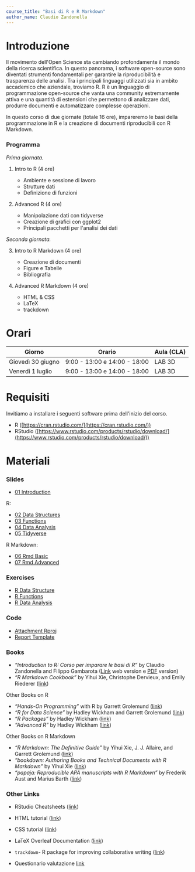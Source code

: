 ```yaml
---
course_title: "Basi di R e R Markdown"
author_name: Claudio Zandonella
---
```


# Introduzione

Il movimento dell'Open Science sta cambiando profondamente il mondo della ricerca scientifica. In questo panorama, i software open-source sono diventati strumenti fondamentali per garantire la riproducibilità e trasparenza delle analisi. Tra i principali linguaggi utilizzati sia in ambito accademico che aziendale, troviamo R. R è un linguaggio di programmazione open-source che vanta una community estremamente attiva e una quantità di estensioni che permettono di analizzare dati, produrre documenti e automatizzare complesse operazioni.

In questo corso di due giornate (totale 16 ore), impareremo le basi della programmazione in R e la creazione di documenti riproducibili con R Markdown. 

### Programma

*Prima giornata.* 

1. Intro to R (4 ore)
    - Ambiente e sessione di lavoro
    - Strutture dati
    - Definizione di funzioni

2. Advanced R (4 ore)
    - Manipolazione dati con tidyverse
    - Creazione di grafici con ggplot2
    - Principali pacchetti per l'analisi dei dati

*Seconda giornata.* 

3. Intro to R Markdown (4 ore)
    - Creazione di documenti
    - Figure e Tabelle
    - Bibliografia

4. Advanced R Markdown (4 ore)
    - HTML & CSS
    - LaTeX
    - trackdown

# Orari


| Giorno | Orario | Aula (CLA)|
|-------|------|-----|
| Giovedì 30 giugno | 9:00 - 13:00 e 14:00 - 18:00 | LAB 3D  |
| Venerdì 1 luglio  | 9:00 - 13:00 e 14:00 - 18:00 | LAB 3D  |


# Requisiti

Invitiamo a installare i seguenti software prima dell'inizio del corso.

- R ([https://cran.rstudio.com/](https://cran.rstudio.com/))
- RStudio ([https://www.rstudio.com/products/rstudio/download/](https://www.rstudio.com/products/rstudio/download/))

# Materiali

### Slides

- [01 Introduction](files/slides/01-intro.html)

R:

- [02 Data Structures](files/slides/02-R-data-structures.html)
- [03 Functions](files/slides/03-R-functions.html)
- [04 Data Analysis](files/slides/04-R-data-analysis.html)
- [05 Tidyverse](files/slides/05-R-tidyverse.html)

R Markdown:

- [06 Rmd Basic](files/slides/06-Rmarkdown-basics.html)
- [07 Rmd Advanced](files/slides/07-Rmarkdown-advanced.html)

### Exercises

- [R Data Structure](files/slides/ex-01-R-data-structure.html)
- [R Functions](files/slides/ex-02-R-functions.html)
- [R Data Analysis](files/slides/ex-03-R-data-analysis.html)

### Code

- [Attachment Rproj](https://minhaskamal.github.io/DownGit/#/home?url=https://github.com/arca-dpss/course-R-Rmarkdown/tree/main/code/Attachment)
- [Report Template](https://minhaskamal.github.io/DownGit/#/home?url=https://github.com/arca-dpss/course-R-Rmarkdown/tree/main/code/report-template)

### Books

- *“Introduction to R: Corso per imparare le basi di R”* by Claudio Zandonella and Filippo Gambarota
 ([Link](https://psicostat.github.io/Introduction2R/) web version e [PDF](https://psicostat.github.io/Introduction2R/Introduction2R.pdf) version)
- *“R Markdown Cookbook”* by Yihui Xie, Christophe Dervieux, and Emily Riederer ([link](https://bookdown.org/yihui/rmarkdown-cookbook/))

Other Books on R

- *“Hands-On Programming”* with R by Garrett Grolemund ([link](https://rstudio-education.github.io/hopr/))
- *“R for Data Science”* by Hadley Wickham and Garrett Grolemund ([link](https://r4ds.had.co.nz/))
- *“R Packages”* by Hadley Wickham ([link](https://r-pkgs.org/))
- *“Advanced R”* by Hadley Wickham ([link](https://adv-r.hadley.nz/))

Other Books on R Markdown

- *“R Markdown: The Definitive Guide”* by Yihui Xie, J. J. Allaire, and Garrett Grolemund ([link](https://bookdown.org/yihui/rmarkdown/))
- *“bookdown: Authoring Books and Technical Documents with R Markdown”* by Yihui Xie ([link](https://bookdown.org/yihui/bookdown/))
- *“papaja: Reproducible APA manuscripts with R Markdown”* by Frederik Aust and Marius Barth ([link](http://frederikaust.com/papaja_man/))


### Other Links

- RStudio Cheatsheets ([link](https://www.rstudio.com/resources/cheatsheets/))
- HTML tutorial ([link](https://www.w3schools.com/html/))
- CSS tutorial ([link](https://www.w3schools.com/css/))
- LaTeX Overleaf Documentation ([link](https://www.overleaf.com/learn))
- `trackdown`- R package for improving collaborative writing ([link](https://claudiozandonella.github.io/trackdown/))

- Questionario valutazione [link](https://forms.gle/6ycuFMdDnyemD4AR6)



